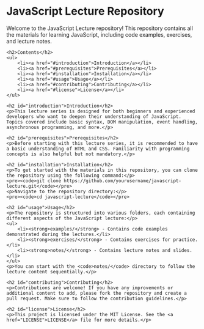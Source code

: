 <!DOCTYPE html>
<html lang="en">
<head>
    <meta charset="UTF-8">
    <meta name="viewport" content="width=device-width, initial-scale=1.0">
    <title>JavaScript Lecture</title>
</head>
<body>
    <h1>JavaScript Lecture Repository</h1>
    <p>Welcome to the JavaScript Lecture repository! This repository contains all the materials for learning JavaScript, including code examples, exercises, and lecture notes.</p>

    <h2>Contents</h2>
    <ul>
        <li><a href="#introduction">Introduction</a></li>
        <li><a href="#prerequisites">Prerequisites</a></li>
        <li><a href="#installation">Installation</a></li>
        <li><a href="#usage">Usage</a></li>
        <li><a href="#contributing">Contributing</a></li>
        <li><a href="#license">License</a></li>
    </ul>

    <h2 id="introduction">Introduction</h2>
    <p>This lecture series is designed for both beginners and experienced developers who want to deepen their understanding of JavaScript. Topics covered include basic syntax, DOM manipulation, event handling, asynchronous programming, and more.</p>

    <h2 id="prerequisites">Prerequisites</h2>
    <p>Before starting with this lecture series, it is recommended to have a basic understanding of HTML and CSS. Familiarity with programming concepts is also helpful but not mandatory.</p>

    <h2 id="installation">Installation</h2>
    <p>To get started with the materials in this repository, you can clone the repository using the following command:</p>
    <pre><code>git clone https://github.com/yourusername/javascript-lecture.git</code></pre>
    <p>Navigate to the repository directory:</p>
    <pre><code>cd javascript-lecture</code></pre>

    <h2 id="usage">Usage</h2>
    <p>The repository is structured into various folders, each containing different aspects of the JavaScript lecture:</p>
    <ul>
        <li><strong>examples/</strong> - Contains code examples demonstrated during the lectures.</li>
        <li><strong>exercises/</strong> - Contains exercises for practice.</li>
        <li><strong>notes/</strong> - Contains lecture notes and slides.</li>
    </ul>
    <p>You can start with the <code>notes/</code> directory to follow the lecture content sequentially.</p>

    <h2 id="contributing">Contributing</h2>
    <p>Contributions are welcome! If you have any improvements or additional content to add, please fork the repository and create a pull request. Make sure to follow the contribution guidelines.</p>

    <h2 id="license">License</h2>
    <p>This project is licensed under the MIT License. See the <a href="LICENSE">LICENSE</a> file for more details.</p>
</body>
</html>
